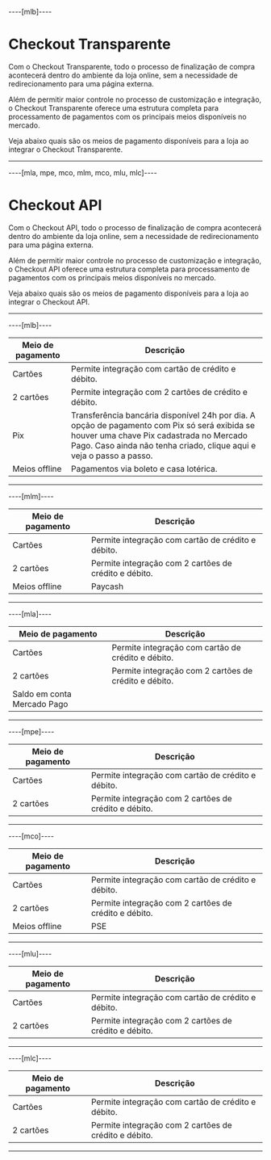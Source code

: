 ----[mlb]----
# Checkout Transparente

Com o Checkout Transparente, todo o processo de finalização de compra acontecerá dentro do ambiente da loja online, sem a necessidade de redirecionamento para uma página externa. 

Além de permitir maior controle no processo de customização e integração, o Checkout Transparente oferece uma estrutura completa para processamento de pagamentos com os principais meios disponíveis no mercado.

Veja abaixo quais são os meios de pagamento disponíveis para a loja ao integrar o Checkout Transparente.

------------

----[mla, mpe, mco, mlm, mco, mlu, mlc]----
# Checkout API

Com o Checkout API, todo o processo de finalização de compra acontecerá dentro do ambiente da loja online, sem a necessidade de redirecionamento para uma página externa. 

Além de permitir maior controle no processo de customização e integração, o Checkout API oferece uma estrutura completa para processamento de pagamentos com os principais meios disponíveis no mercado.

Veja abaixo quais são os meios de pagamento disponíveis para a loja ao integrar o Checkout API.

------------
----[mlb]----

| Meio de pagamento  | Descrição  |
| --- | --- |
| Cartões  | Permite integração com cartão de crédito e débito.  |
| 2 cartões  | Permite integração com 2 cartões de crédito e débito.  |
| Pix  | Transferência bancária disponível 24h por dia. A opção de pagamento com Pix só será exibida se houver uma chave Pix cadastrada no Mercado Pago. Caso ainda não tenha criado, clique aqui e veja o passo a passo.  |
| Meios offline  | Pagamentos via boleto e casa lotérica.  |

------------

----[mlm]----

| Meio de pagamento  | Descrição  |
| --- | --- |
| Cartões  | Permite integração com cartão de crédito e débito.  |
| 2 cartões  | Permite integração com 2 cartões de crédito e débito.  |
| Meios offline  | Paycash  |

------------

----[mla]----

| Meio de pagamento  | Descrição  |
| --- | --- |
| Cartões  | Permite integração com cartão de crédito e débito.  |
| 2 cartões  | Permite integração com 2 cartões de crédito e débito.  |
| Saldo em conta Mercado Pago |  |

------------

----[mpe]----

| Meio de pagamento  | Descrição  |
| --- | --- |
| Cartões  | Permite integração com cartão de crédito e débito.  |
| 2 cartões  | Permite integração com 2 cartões de crédito e débito.  |

------------

----[mco]----

| Meio de pagamento  | Descrição  |
| --- | --- |
| Cartões  | Permite integração com cartão de crédito e débito.  |
| 2 cartões  | Permite integração com 2 cartões de crédito e débito.  |
| Meios offline  | PSE  |

------------

----[mlu]----

| Meio de pagamento  | Descrição  |
| --- | --- |
| Cartões  | Permite integração com cartão de crédito e débito.  |
| 2 cartões  | Permite integração com 2 cartões de crédito e débito.  |

------------

----[mlc]----

| Meio de pagamento  | Descrição  |
| --- | --- |
| Cartões  | Permite integração com cartão de crédito e débito.  |
| 2 cartões  | Permite integração com 2 cartões de crédito e débito.  |

------------